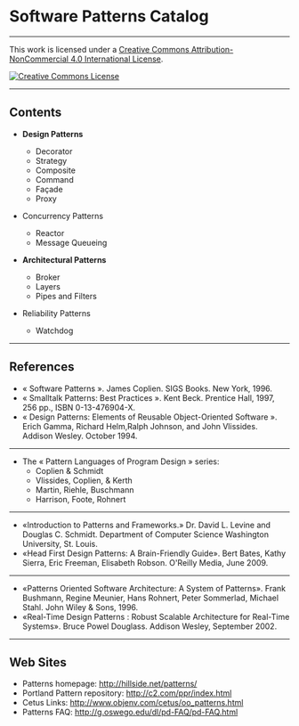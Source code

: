 
# Software Patterns Catalog

----


This work is licensed under a [Creative Commons Attribution-NonCommercial 4.0 International License](http://creativecommons.org/licenses/by-nc/4.0/).

[![Creative Commons License](https://i.creativecommons.org/l/by-nc/4.0/88x31.png)](http://creativecommons.org/licenses/by-nc/4.0/)

----
## Contents

- **Design Patterns**
  - Decorator
  - Strategy
  - Composite
  - Command
  - Façade
  - Proxy

- Concurrency Patterns
   - Reactor
   - Message Queueing
   

- **Architectural Patterns**
  - Broker
  - Layers
  - Pipes and Filters

- Reliability Patterns
  - Watchdog

----

## References 

- « Software Patterns ». James Coplien. SIGS Books. New York, 1996.
- « Smalltalk Patterns: Best Practices ». Kent Beck. Prentice Hall, 1997, 256 pp., ISBN 0-13-476904-X.
- « Design Patterns: Elements of Reusable Object-Oriented Software ». Erich Gamma, Richard Helm,Ralph Johnson, and John Vlissides. Addison Wesley. October 1994. 

----

- The « Pattern Languages of Program Design » series:
  - Coplien & Schmidt
  - Vlissides, Coplien, & Kerth
  - Martin, Riehle, Buschmann
  - Harrison, Foote, Rohnert

----

- «Introduction to Patterns and Frameworks.» Dr. David L. Levine and Douglas C. Schmidt. Department of Computer Science Washington University, St. Louis.
- «Head First Design Patterns: A Brain-Friendly Guide». Bert Bates, Kathy Sierra, Eric Freeman, Elisabeth Robson. O'Reilly Media, June 2009.

----

- «Patterns Oriented Software Architecture: A System of Patterns». Frank Bushmann, Regine Meunier, Hans Rohnert, Peter Sommerlad, Michael Stahl. John Wiley & Sons, 1996.
- «Real-Time Design Patterns : Robust Scalable Architecture for Real-Time Systems». Bruce Powel Douglass. Addison Wesley, September 2002.

----

## Web Sites

- Patterns homepage: http://hillside.net/patterns/
- Portland Pattern repository: http://c2.com/ppr/index.html
- Cetus Links: http://www.objenv.com/cetus/oo_patterns.html
- Patterns FAQ: http://g.oswego.edu/dl/pd-FAQ/pd-FAQ.html